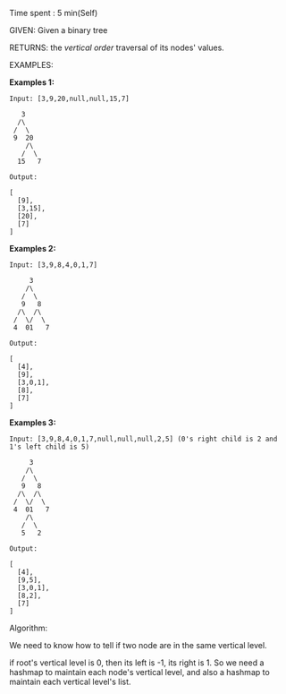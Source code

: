 Time spent :  5 min(Self)

GIVEN: Given a binary tree

RETURNS: the *vertical order* traversal of its nodes' values. 

EXAMPLES:

**Examples 1:**

```
Input: [3,9,20,null,null,15,7]

   3
  /\
 /  \
 9  20
    /\
   /  \
  15   7 

Output:

[
  [9],
  [3,15],
  [20],
  [7]
]
```

**Examples 2:**

```
Input: [3,9,8,4,0,1,7]

     3
    /\
   /  \
   9   8
  /\  /\
 /  \/  \
 4  01   7 

Output:

[
  [4],
  [9],
  [3,0,1],
  [8],
  [7]
]
```

**Examples 3:**

```
Input: [3,9,8,4,0,1,7,null,null,null,2,5] (0's right child is 2 and 1's left child is 5)

     3
    /\
   /  \
   9   8
  /\  /\
 /  \/  \
 4  01   7
    /\
   /  \
   5   2

Output:

[
  [4],
  [9,5],
  [3,0,1],
  [8,2],
  [7]
]
```

Algorithm:

We need to know how to tell if two node are in the same vertical level. 

if root's vertical level is 0, then its left is -1, its right is 1. So we need a hashmap to maintain each node's vertical level, and also a hashmap to maintain each vertical level's list.